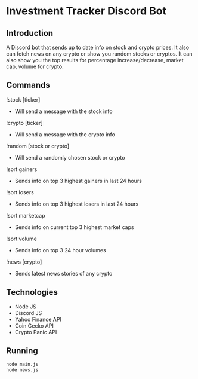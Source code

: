 # Investment Tracker Discord Bot

## Introduction

A Discord bot that sends up to date info on stock and crypto prices. It also can fetch news on any crypto or show you random stocks or cryptos. It can also show you the top results for percentage increase/decrease, market cap, volume for crypto.

## Commands

!stock [ticker]
  - Will send a message with the stock info

!crypto [ticker]
  - Will send a message with the crypto info

!random [stock or crypto]
  - Will send a randomly chosen stock or crypto
  
!sort gainers
  - Sends info on top 3 highest gainers in last 24 hours

!sort losers
  - Sends info on top 3 highest losers in last 24 hours
  
!sort marketcap
  - Sends info on current top 3 highest market caps
  
!sort volume
  - Sends info on top 3 24 hour volumes
  
!news [crypto]
  - Sends latest news stories of any crypto

## Technologies

- Node JS
- Discord JS
- Yahoo Finance API
- Coin Gecko API
- Crypto Panic API

## Running

```sh
node main.js
node news.js
```
